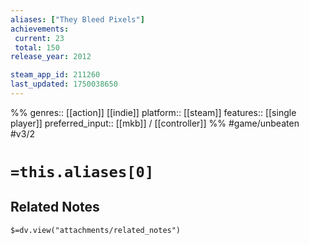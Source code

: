 ```yaml
---
aliases: ["They Bleed Pixels"]
achievements:
 current: 23
 total: 150
release_year: 2012

steam_app_id: 211260
last_updated: 1750038650
---
```

%%
genres:: [[action]] [[indie]]
platform:: [[steam]]
features:: [[single player]]
preferred_input:: [[mkb]] / [[controller]]
%%
#game/unbeaten
#v3/2

# `=this.aliases[0]`
## Related Notes
`$=dv.view("attachments/related_notes")`